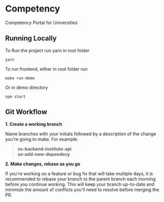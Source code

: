 # Competency
Competency Portal for Universities


## Running Locally 

To Run the project run yarn in root folder

```
yarn
```
To run frontend, either in root folder run
```
make run-demo
```
Or in demo directory
```
npm start
```

## Git Workflow

**1. Create a working branch**

Name branches with your initials followed by a description of the change you're going to make. For example:

> **ss-backend-institute-api**<br>
> **ss-add-new-dependecy**

**2. Make changes, rebase as you go**

If you're working on a feature or bug fix that will take multiple days, it is recommended to rebase your branch to the parent branch each morning before you continue working. This will keep your branch up-to-date and minimize the amount of conflicts you'll need to resolve before merging the PR.